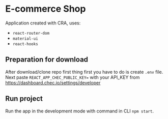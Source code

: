 # E-commerce Shop

Application created with CRA, uses:
- `react-router-dom`
- `material-ui`
- `react-hooks`

## Preparation for download

After download/clone repo first thing first you have to do is create `.env` file.
Next paste `REACT_APP_CHEC_PUBLIC_KEY=` with your API_KEY from https://dashboard.chec.io/settings/developer

## Run project

Run the app in the development mode with command in CLI `npm start`.
